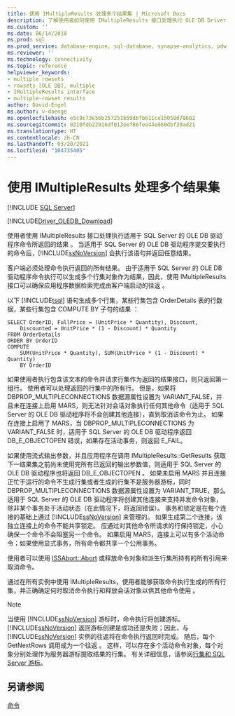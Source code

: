 ```yaml
---
title: 使用 IMultipleResults 处理多个结果集 | Microsoft Docs
description: 了解使用者如何使用 IMultipleResults 接口处理执行 OLE DB Driver for SQL Server 命令所返回的结果。
ms.custom: ''
ms.date: 06/14/2018
ms.prod: sql
ms.prod_service: database-engine, sql-database, synapse-analytics, pdw
ms.reviewer: ''
ms.technology: connectivity
ms.topic: reference
helpviewer_keywords:
- multiple rowsets
- rowsets [OLE DB], multiple
- IMultipleResults interface
- multiple-rowset results
author: David-Engel
ms.author: v-daenge
ms.openlocfilehash: e5c9c73e56b257251b59dbfb611ce15058d78602
ms.sourcegitcommit: 0310fdb22916df013eef86fee44e660dbf39ad21
ms.translationtype: HT
ms.contentlocale: zh-CN
ms.lasthandoff: 03/20/2021
ms.locfileid: "104735405"
---
```

# <a name="using-imultipleresults-to-process-multiple-result-sets"></a>使用 IMultipleResults 处理多个结果集
[!INCLUDE [SQL Server](../../../includes/applies-to-version/sql-asdb-asdbmi-asa-pdw.md)]

[!INCLUDE[Driver_OLEDB_Download](../../../includes/driver_oledb_download.md)]

  使用者使用 IMultipleResults 接口处理执行适用于 SQL Server 的 OLE DB 驱动程序命令所返回的结果  。 当适用于 SQL Server 的 OLE DB 驱动程序提交要执行的命令后，[!INCLUDE[ssNoVersion](../../../includes/ssnoversion-md.md)] 会执行该语句并返回任意结果。  
  
 客户端必须处理命令执行返回的所有结果。 由于适用于 SQL Server 的 OLE DB 驱动程序命令执行可以生成多个行集对象作为结果，因此，使用 IMultipleResults 接口可以确保应用程序数据检索完成由客户端启动的往返  。  
  
 以下 [!INCLUDE[tsql](../../../includes/tsql-md.md)] 语句生成多个行集，某些行集包含 OrderDetails 表的行数据，某些行集包含 COMPUTE BY 子句的结果  ：  
  
```  
SELECT OrderID, FullPrice = (UnitPrice * Quantity), Discount,  
    Discounted = UnitPrice * (1 - Discount) * Quantity  
FROM OrderDetails  
ORDER BY OrderID  
COMPUTE  
    SUM(UnitPrice * Quantity), SUM(UnitPrice * (1 - Discount) * Quantity)  
    BY OrderID  
```  
  
 如果使用者执行包含该文本的命令并请求行集作为返回的结果接口，则只返回第一组行。 使用者可以处理返回的行集中的所有行。 但是，如果将 DBPROP_MULTIPLECONNECTIONS 数据源属性设置为 VARIANT_FALSE，并且未在连接上启用 MARS，则无法针对会话对象执行任何其他命令（适用于 SQL Server 的 OLE DB 驱动程序将不会创建其他连接），直到取消该命令为止。 如果在连接上启用了 MARS，当 DBPROP_MULTIPLECONNECTIONS 为 VARIANT_FALSE 时，适用于 SQL Server 的 OLE DB 驱动程序返回 DB_E_OBJECTOPEN 错误，如果存在活动事务，则返回 E_FAIL。  
  
 如果使用流式输出参数，并且应用程序在调用 IMultipleResults::GetResults 获取下一结果集之前尚未使用完所有已返回的输出参数值，则适用于 SQL Server 的 OLE DB 驱动程序也将返回 DB_E_OBJECTOPEN  。 如果未启用 MARS 并且连接正忙于运行的命令不生成行集或者生成的行集不是服务器游标，同时 DBPROP_MULTIPLECONNECTIONS 数据源属性设置为 VARIANT_TRUE，那么适用于 SQL Server 的 OLE DB 驱动程序将创建其他连接来支持并发命令对象，除非某个事务处于活动状态（在此情况下，将返回错误）。 事务和锁定是在每个连接的基础上通过 [!INCLUDE[ssNoVersion](../../../includes/ssnoversion-md.md)] 来管理的。 如果生成第二个连接，该独立连接上的命令不能共享锁定。 应通过对其他命令所请求的行保持锁定，小心确保一个命令不会阻塞另一个命令。 如果启用 MARS，连接上可以有多个活动命令；如果使用显式事务，所有命令都共享一个公用事务。  
  
 使用者可以使用 [ISSAbort::Abort](../../oledb/ole-db-interfaces/issabort-abort-ole-db.md) 或释放命令对象和派生行集所持有的所有引用来取消命令。  
  
 通过在所有实例中使用 IMultipleResults，使用者能够获取命令执行生成的所有行集，并正确确定何时取消命令执行和释放会话对象以供其他命令使用  。  
  
> [!NOTE]  
>  当使用 [!INCLUDE[ssNoVersion](../../../includes/ssnoversion-md.md)] 游标时，命令执行将创建游标。 [!INCLUDE[ssNoVersion](../../../includes/ssnoversion-md.md)] 返回游标创建是成功还是失败；因此，与 [!INCLUDE[ssNoVersion](../../../includes/ssnoversion-md.md)] 实例的往返将在命令执行返回时完成。 随后，每个 GetNextRows 调用成为一个往返  。 这样，可以存在多个活动命令对象，每个对象分别处理作为服务器游标提取结果的行集。 有关详细信息，请参阅[行集和 SQL Server 游标](../../oledb/ole-db-rowsets/rowsets-and-sql-server-cursors.md)。  
  
## <a name="see-also"></a>另请参阅  
 [命令](../../oledb/ole-db-commands/commands.md)  
  
  
